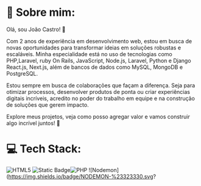 # 💫 Sobre mim:
Olá, sou João Castro! 👋

Com 2 anos de experiência em desenvolvimento web, estou em busca de novas oportunidades para transformar ideias em soluções robustas e escaláveis. Minha especialidade está no uso de tecnologias como PHP,Laravel, ruby On Rails, JavaScript, Node.js, Laravel,  Python e Django React.js, Next.js, além de bancos de dados como MySQL, MongoDB e PostgreSQL.

Estou sempre em busca de colaborações que façam a diferença. Seja para otimizar processos, desenvolver produtos de ponta ou criar experiências digitais incríveis, acredito no poder do trabalho em equipe e na construção de soluções que gerem impacto.

Explore meus projetos, veja como posso agregar valor e vamos construir algo incrível juntos! 🚀


# 💻 Tech Stack:
![HTML5](https://img.shields.io/badge/html5-%23E34F26.svg?style=plastic&logo=html5&logoColor=white) ![Static Badge](https://img.shields.io/badge/css)![PHP](https://img.shields.io/badge/php-%23777BB4.svg?style=plastic&logo=php&logoColor=white)  ![Nodemon](https://img.shields.io/badge/NODEMON-%23323330.svg?




